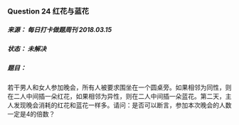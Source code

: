 ### Question 24 红花与蓝花

##### 来源： 每日打卡做题周刊  2018.03.15

##### 状态： 未解决

##### 题目：

​    若干男人和女人参加晚会，所有人被要求围坐在一个圆桌旁。如果相邻为同性，则在二人中间插一朵红花，如果相邻为异性，则在二人中间插一朵蓝花。第二天，主人发现晚会消耗的红花和蓝花一样多。请问：是否可以断言，参加本次晚会的人数一定是4的倍数？